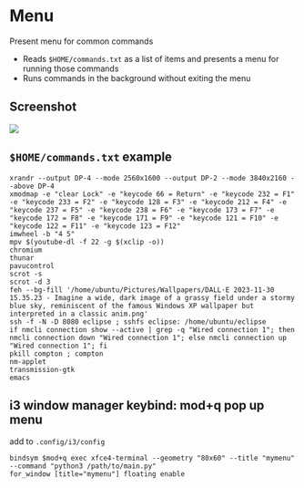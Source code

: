 # Menu

Present menu for common commands

- Reads `$HOME/commands.txt` as a list of items and presents a menu for running those commands
- Runs commands in the background without exiting the menu

## Screenshot

<img src="https://i.imgur.com/QW3WACw.png">

## `$HOME/commands.txt` example

```
xrandr --output DP-4 --mode 2560x1600 --output DP-2 --mode 3840x2160 --above DP-4
xmodmap -e "clear Lock" -e "keycode 66 = Return" -e "keycode 232 = F1" -e "keycode 233 = F2" -e "keycode 128 = F3" -e "keycode 212 = F4" -e "keycode 237 = F5" -e "keycode 238 = F6" -e "keycode 173 = F7" -e "keycode 172 = F8" -e "keycode 171 = F9" -e "keycode 121 = F10" -e "keycode 122 = F11" -e "keycode 123 = F12"
imwheel -b "4 5"
mpv $(youtube-dl -f 22 -g $(xclip -o))
chromium
thunar
pavucontrol
scrot -s
scrot -d 3
feh --bg-fill '/home/ubuntu/Pictures/Wallpapers/DALL·E 2023-11-30 15.35.23 - Imagine a wide, dark image of a grassy field under a stormy blue sky, reminiscent of the famous Windows XP wallpaper but interpreted in a classic anim.png'
ssh -f -N -D 8080 eclipse ; sshfs eclipse: /home/ubuntu/eclipse
if nmcli connection show --active | grep -q "Wired connection 1"; then nmcli connection down "Wired connection 1"; else nmcli connection up "Wired connection 1"; fi
pkill compton ; compton
nm-applet
transmission-gtk
emacs
```

## i3 window manager keybind: mod+q pop up menu

add to `.config/i3/config`

```
bindsym $mod+q exec xfce4-terminal --geometry "80x60" --title "mymenu" --command "python3 /path/to/main.py"
for_window [title="mymenu"] floating enable
```
